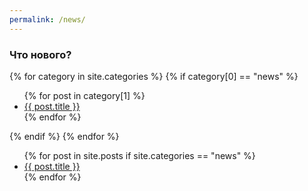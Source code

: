 ```yaml
---
permalink: /news/
---
```

### Что нового?

{% for category in site.categories %}
  {% if category[0] == "news" %}</h3>
  <ul>
    {% for post in category[1] %}
      <li><a href="{{ post.url }}">{{ post.title }}</a></li>
    {% endfor %}
  </ul>
  {% endif %}
{% endfor %}

<ul>
  {% for post in site.posts if site.categories == "news" %}
    <li>
      <a href="{{ post.url }}">{{ post.title }}</a>
    </li>
  {% endfor %}
</ul>
